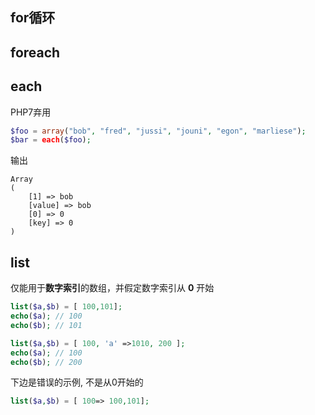 ## for循环

## foreach

## each

PHP7弃用

```php
$foo = array("bob", "fred", "jussi", "jouni", "egon", "marliese");
$bar = each($foo);
```

输出

```
Array
(
    [1] => bob
    [value] => bob
    [0] => 0
    [key] => 0
)
```



## list

仅能用于**数字索引**的数组，并假定数字索引从 **0** 开始

```php
list($a,$b) = [ 100,101];
echo($a); // 100
echo($b); // 101

list($a,$b) = [ 100, 'a' =>1010, 200 ];
echo($a); // 100
echo($b); // 200
```

下边是错误的示例, 不是从0开始的

```php
list($a,$b) = [ 100=> 100,101];
```


